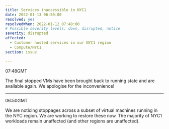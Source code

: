 ```yaml
---
title: Services inaccessible in NYC1
date: 2022-01-13 06:50:00
resolved: yes
resolvedWhen: 2022-01-12 07:48:00
# Possible severity levels: down, disrupted, notice
severity: disrupted
affected:
  - Customer hosted services in our NYC1 region
  - Compute/NYC1
section: issue

---
```


07:48GMT

The final stopped VMs have been brought back to running state and are available again. We apologise for the inconvenience!

---

06:50GMT

We are noticing stoppages across a subset of virtual machines running in the NYC region. We are working to restore these now. The majority of NYC1 workloads remain unaffected (and other regions are unaffected).

